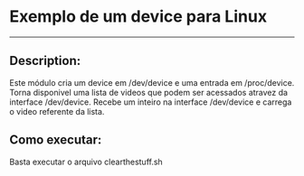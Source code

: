# Exemplo de um device para Linux

----

## Description:
Este módulo cria um device em /dev/device e uma entrada em /proc/device. 
Torna disponivel uma lista de videos que podem ser acessados atravez da interface /dev/device.
Recebe um inteiro na interface /dev/device e carrega o video referente da lista.

## Como executar:
Basta executar o arquivo clearthestuff.sh

